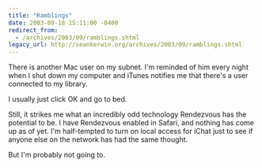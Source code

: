 ```yaml
---
title: "Ramblings"
date: 2003-09-18 15:11:00 -0400
redirect_from:
  - /archives/2003/09/ramblings.shtml
legacy_url: http://seankerwin.org/archives/2003/09/ramblings.shtml
---
```

<p>There is another Mac user on my subnet.  I'm reminded of him every night when I shut down my computer and iTunes notifies me that there's a user connected to my library.</p>

<p>I usually just click OK and go to bed.</p>

<p>Still, it strikes me what an incredibly odd technology Rendezvous has the potential to be.  I have Rendezvous enabled in Safari, and nothing has come up as of yet.  I'm half-tempted to turn on local access for iChat just to see if anyone else on the network has had the same thought.</p>

<p>But I'm probably not going to.</p>
